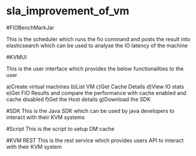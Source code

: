 # sla_improvement_of_vm

#FIOBenchMarkJar

This is the scheduler which runs the fio command and posts the result into elasticsearch which can be used to analyse the IO latency of the machine 

#KVMUI

This is the user interface which provides the below functionalities to the user 

a)Create virtual machines 
b)List VM 
c)Get Cache Details 
d)View IO stats 
e)Get FIO Results and compare the performance with cache enabled and cache disabled 
f)Get the Host details 
g)Download the SDK 

#SDK
This is the Java SDK which can be used by java developers to interact with their KVM systems 

#Script
This is the script to setup DM cache 

#KVM REST
This is the rest service which provides users API to interact with their KVM system
